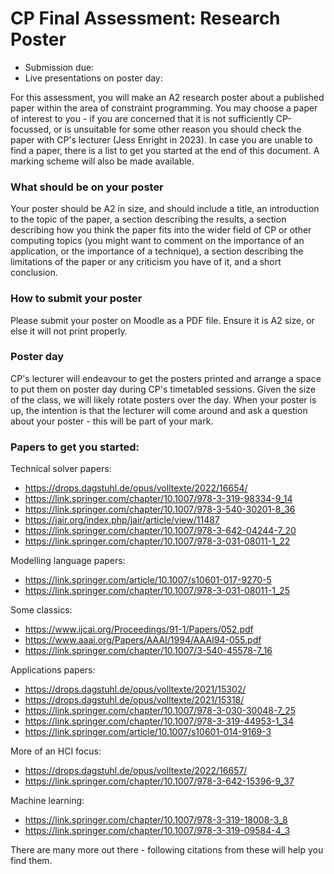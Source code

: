 # CP Final Assessment: Research Poster

- Submission due: 
- Live presentations on poster day: 

For this assessment, you will make an A2 research poster about a published paper within the area of constraint programming.  You may choose a paper of interest to you - if you are concerned that it is not sufficiently CP-focussed, or is unsuitable for some other reason you should check the paper with CP's lecturer (Jess Enright in 2023).  In case you are unable to find a paper, there is a list to get you started at the end of this document.  A marking scheme will also be made available.  

### What should be on your poster

Your poster should be A2 in size, and should include a title, an introduction to the topic of the paper, a section describing the results, a section describing how you think the paper fits into the wider field of CP or other computing topics (you might want to comment on the importance of an application, or the importance of a technique), a section describing the limitations of the paper or any criticism you have of it, and a short conclusion.  

### How to submit your poster
Please submit your poster on Moodle as a PDF file.  Ensure it is A2 size, or else it will not print properly.


### Poster day
CP's lecturer will endeavour to get the posters printed and arrange a space to put them on poster day during CP's timetabled sessions.  Given the size of the class, we will likely rotate posters over the day.  When your poster is up, the intention is that the lecturer will come around and ask a question about your poster - this will be part of your mark.  


### Papers to get you started:
Technical solver papers:
- https://drops.dagstuhl.de/opus/volltexte/2022/16654/
- https://link.springer.com/chapter/10.1007/978-3-319-98334-9_14
- https://link.springer.com/chapter/10.1007/978-3-540-30201-8_36
- https://jair.org/index.php/jair/article/view/11487
- https://link.springer.com/chapter/10.1007/978-3-642-04244-7_20
- https://link.springer.com/chapter/10.1007/978-3-031-08011-1_22

Modelling language papers:
- https://link.springer.com/article/10.1007/s10601-017-9270-5
- https://link.springer.com/chapter/10.1007/978-3-031-08011-1_25

Some classics:
- https://www.ijcai.org/Proceedings/91-1/Papers/052.pdf
- https://www.aaai.org/Papers/AAAI/1994/AAAI94-055.pdf
- https://link.springer.com/chapter/10.1007/3-540-45578-7_16

Applications papers:
- https://drops.dagstuhl.de/opus/volltexte/2021/15302/
- https://drops.dagstuhl.de/opus/volltexte/2021/15318/
- https://link.springer.com/chapter/10.1007/978-3-030-30048-7_25
- https://link.springer.com/chapter/10.1007/978-3-319-44953-1_34
- https://link.springer.com/article/10.1007/s10601-014-9169-3

More of an HCI focus:
- https://drops.dagstuhl.de/opus/volltexte/2022/16657/
- https://link.springer.com/chapter/10.1007/978-3-642-15396-9_37

Machine learning:
- https://link.springer.com/chapter/10.1007/978-3-319-18008-3_8
- https://link.springer.com/chapter/10.1007/978-3-319-09584-4_3

There are many more out there - following citations from these will help you find them.  

